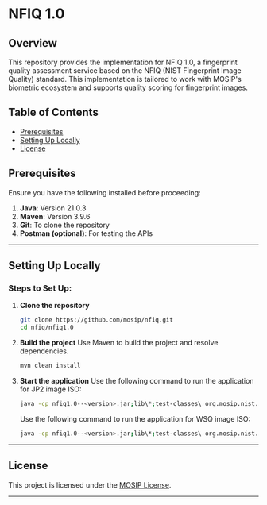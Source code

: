 # NFIQ 1.0

## Overview
This repository provides the implementation for NFIQ 1.0, a fingerprint quality assessment service based on the NFIQ (NIST Fingerprint Image Quality) standard. This implementation is tailored to work with MOSIP's biometric ecosystem and supports quality scoring for fingerprint images.

## Table of Contents
- [Prerequisites](#prerequisites)
- [Setting Up Locally](#setting-up-locally)
- [License](#license)

## Prerequisites

Ensure you have the following installed before proceeding:

1. **Java**: Version 21.0.3
2. **Maven**: Version 3.9.6
3. **Git**: To clone the repository
4. **Postman (optional)**: For testing the APIs

---

## Setting Up Locally

### Steps to Set Up:

1. **Clone the repository**
   ```bash
   git clone https://github.com/mosip/nfiq.git
   cd nfiq/nfiq1.0
   ```

2. **Build the project**
   Use Maven to build the project and resolve dependencies.
   ```bash
   mvn clean install
   ```

3. **Start the application**
   Use the following command to run the application for JP2 image ISO:
   ```bash
   java -cp nfiq1.0--<version>.jar;lib\*;test-classes\ org.mosip.nist.nfiq1.test.NfiqApplication "imgfile=info_jp2.iso" "logs=0"
   ```

   Use the following command to run the application for WSQ image ISO:
   ```bash
   java -cp nfiq1.0--<version>.jar;lib\*;test-classes\ org.mosip.nist.nfiq1.test.NfiqApplication "imgfile=info_wsq.iso" "logs=0"
   ```

---

## License

This project is licensed under the [MOSIP License](LICENSE).  

---